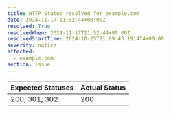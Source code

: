 ```yaml
---
title: HTTP Status resolved for example.com
date: 2024-11-17T11:52:44+00:00Z
resolved: True
resolvedWhen: 2024-11-17T11:52:44+00:00Z
resolvedStartTime: 2024-10-25T21:09:43.191474+00:00
severity: notice
affected:
  - example.com
section: issue
---
```


| Expected Statuses | Actual Status  |
|-------------------|----------------|
| 200, 301, 302 | 200 |
